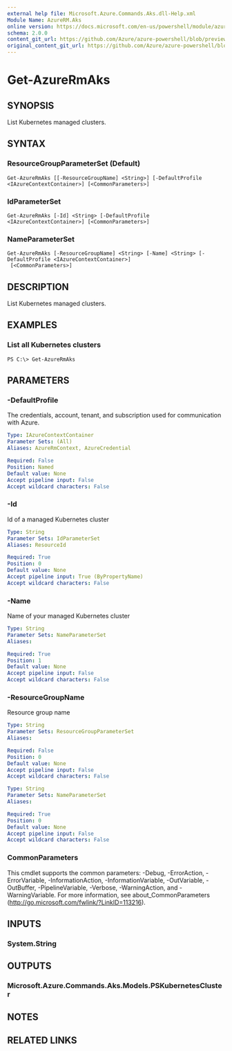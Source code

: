 ```yaml
---
external help file: Microsoft.Azure.Commands.Aks.dll-Help.xml
Module Name: AzureRM.Aks
online version: https://docs.microsoft.com/en-us/powershell/module/azurerm.aks/get-azurermaks
schema: 2.0.0
content_git_url: https://github.com/Azure/azure-powershell/blob/preview/src/ResourceManager/Aks/Commands.Aks/help/Get-AzureRmAks.md
original_content_git_url: https://github.com/Azure/azure-powershell/blob/preview/src/ResourceManager/Aks/Commands.Aks/help/Get-AzureRmAks.md
---
```


# Get-AzureRmAks

## SYNOPSIS
List Kubernetes managed clusters.

## SYNTAX

### ResourceGroupParameterSet (Default)
```
Get-AzureRmAks [[-ResourceGroupName] <String>] [-DefaultProfile <IAzureContextContainer>] [<CommonParameters>]
```

### IdParameterSet
```
Get-AzureRmAks [-Id] <String> [-DefaultProfile <IAzureContextContainer>] [<CommonParameters>]
```

### NameParameterSet
```
Get-AzureRmAks [-ResourceGroupName] <String> [-Name] <String> [-DefaultProfile <IAzureContextContainer>]
 [<CommonParameters>]
```

## DESCRIPTION
List Kubernetes managed clusters.

## EXAMPLES

### List all Kubernetes clusters
```
PS C:\> Get-AzureRmAks
```

## PARAMETERS

### -DefaultProfile
The credentials, account, tenant, and subscription used for communication with Azure.

```yaml
Type: IAzureContextContainer
Parameter Sets: (All)
Aliases: AzureRmContext, AzureCredential

Required: False
Position: Named
Default value: None
Accept pipeline input: False
Accept wildcard characters: False
```

### -Id
Id of a managed Kubernetes cluster

```yaml
Type: String
Parameter Sets: IdParameterSet
Aliases: ResourceId

Required: True
Position: 0
Default value: None
Accept pipeline input: True (ByPropertyName)
Accept wildcard characters: False
```

### -Name
Name of your managed Kubernetes cluster

```yaml
Type: String
Parameter Sets: NameParameterSet
Aliases:

Required: True
Position: 1
Default value: None
Accept pipeline input: False
Accept wildcard characters: False
```

### -ResourceGroupName
Resource group name

```yaml
Type: String
Parameter Sets: ResourceGroupParameterSet
Aliases:

Required: False
Position: 0
Default value: None
Accept pipeline input: False
Accept wildcard characters: False
```

```yaml
Type: String
Parameter Sets: NameParameterSet
Aliases:

Required: True
Position: 0
Default value: None
Accept pipeline input: False
Accept wildcard characters: False
```

### CommonParameters
This cmdlet supports the common parameters: -Debug, -ErrorAction, -ErrorVariable, -InformationAction, -InformationVariable, -OutVariable, -OutBuffer, -PipelineVariable, -Verbose, -WarningAction, and -WarningVariable. For more information, see about_CommonParameters (<http://go.microsoft.com/fwlink/?LinkID=113216>).

## INPUTS

### System.String

## OUTPUTS

### Microsoft.Azure.Commands.Aks.Models.PSKubernetesCluster

## NOTES

## RELATED LINKS
